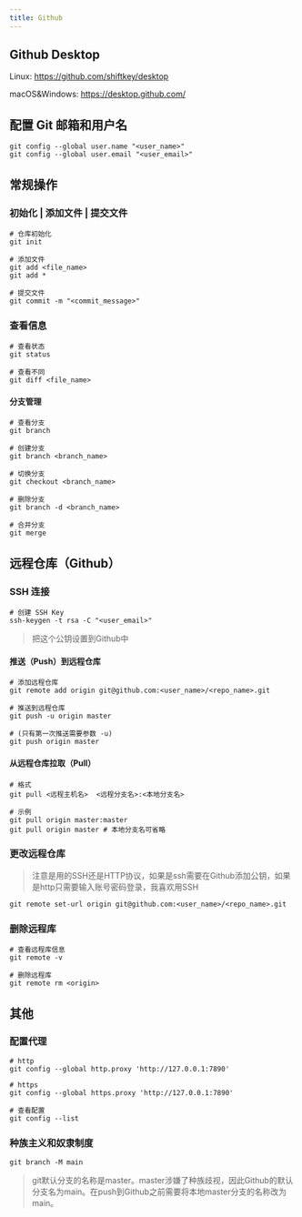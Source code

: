```yaml
---
title: Github
---
```


## Github Desktop

Linux: https://github.com/shiftkey/desktop

macOS&Windows: https://desktop.github.com/

## 配置 Git 邮箱和用户名

```{shell}
git config --global user.name "<user_name>"
git config --global user.email "<user_email>"
```

## 常规操作

### 初始化 | 添加文件 | 提交文件

```{shell}
# 仓库初始化
git init

# 添加文件
git add <file_name>
git add *

# 提交文件
git commit -m "<commit_message>"
```

### 查看信息

```shell
# 查看状态
git status

# 查看不同
git diff <file_name>
```

#### 分支管理

```shell
# 查看分支
git branch

# 创建分支
git branch <branch_name>

# 切换分支
git checkout <branch_name>

# 删除分支
git branch -d <branch_name>

# 合并分支
git merge
```

## 远程仓库（Github）

### SSH 连接

```shell
# 创建 SSH Key
ssh-keygen -t rsa -C "<user_email>"
```

> 把这个公钥设置到Github中

#### 推送（Push）到远程仓库

```shell
# 添加远程仓库
git remote add origin git@github.com:<user_name>/<repo_name>.git

# 推送到远程仓库
git push -u origin master

# (只有第一次推送需要参数 -u)
git push origin master
```

#### 从远程仓库拉取（Pull）
```shell
# 格式
git pull <远程主机名>  <远程分支名>:<本地分支名>

# 示例
git pull origin master:master
git pull origin master # 本地分支名可省略
```

### 更改远程仓库

> 注意是用的SSH还是HTTP协议，如果是ssh需要在Github添加公钥，如果是http只需要输入账号密码登录，我喜欢用SSH

```shell
git remote set-url origin git@github.com:<user_name>/<repo_name>.git
```

### 删除远程库

```shell
# 查看远程库信息
git remote -v

# 删除远程库
git remote rm <origin>
```

## 其他

### 配置代理

```shell
# http
git config --global http.proxy 'http://127.0.0.1:7890'

# https
git config --global https.proxy 'http://127.0.0.1:7890'

# 查看配置
git config --list
```

### 种族主义和奴隶制度

```shell
git branch -M main
```

> git默认分支的名称是master。master涉嫌了种族歧视，因此Github的默认分支名为main。在push到Github之前需要将本地master分支的名称改为main。
